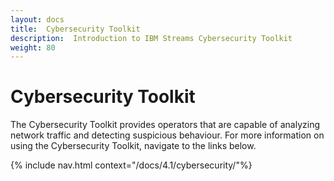 ```yaml
---
layout: docs
title:  Cybersecurity Toolkit
description:  Introduction to IBM Streams Cybersecurity Toolkit
weight: 80
---
```


# Cybersecurity Toolkit

The Cybersecurity Toolkit provides operators that are capable of analyzing network traffic and detecting suspicious behaviour. For more information on using the Cybersecurity Toolkit, navigate to the links below.

{% include nav.html context="/docs/4.1/cybersecurity/"%}